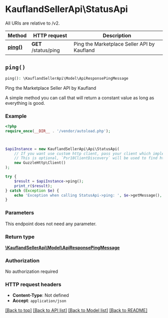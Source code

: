 # KauflandSellerApi\StatusApi

All URIs are relative to /v2.

Method | HTTP request | Description
------------- | ------------- | -------------
[**ping()**](StatusApi.md#ping) | **GET** /status/ping | Ping the Marketplace Seller API by Kaufland


## `ping()`

```php
ping(): \KauflandSellerApi\Model\ApiResponsePingMessage
```

Ping the Marketplace Seller API by Kaufland

A simple method you can call that will return a constant value as long as everything is good.

### Example

```php
<?php
require_once(__DIR__ . '/vendor/autoload.php');



$apiInstance = new KauflandSellerApi\Api\StatusApi(
    // If you want use custom http client, pass your client which implements `Psr\Http\Client\ClientInterface`.
    // This is optional, `Psr18ClientDiscovery` will be used to find http client. For instance `GuzzleHttp\Client` implements that interface
    new GuzzleHttp\Client()
);

try {
    $result = $apiInstance->ping();
    print_r($result);
} catch (Exception $e) {
    echo 'Exception when calling StatusApi->ping: ', $e->getMessage(), PHP_EOL;
}
```

### Parameters

This endpoint does not need any parameter.

### Return type

[**\KauflandSellerApi\Model\ApiResponsePingMessage**](../Model/ApiResponsePingMessage.md)

### Authorization

No authorization required

### HTTP request headers

- **Content-Type**: Not defined
- **Accept**: `application/json`

[[Back to top]](#) [[Back to API list]](../../README.md#endpoints)
[[Back to Model list]](../../README.md#models)
[[Back to README]](../../README.md)
